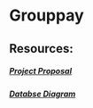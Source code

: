 # Grouppay
## Resources:
##### [Project Proposal](https://docs.google.com/document/d/19wXtWJ9NHFtTfDz1IKj0VKmun3Juh7XLW_fb0V8K8dA/edit?usp=sharing)
##### [Databse Diagram](https://i.ibb.co/XbYGdYk/groupypay-database-diagram.png)

